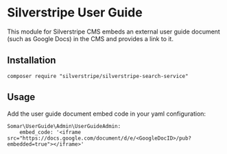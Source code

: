 # Silverstripe User Guide

This module for Silverstripe CMS embeds an external user guide document (such as Google Docs) in the CMS and provides a link to it.


## Installation

```
composer require "silverstripe/silverstripe-search-service"
```

## Usage

Add the user guide document embed code in your yaml configuration:

```
Somar\UserGuide\Admin\UserGuideAdmin:
    embed_code: '<iframe src="https://docs.google.com/document/d/e/<GoogleDocID>/pub?embedded=true"></iframe>'
```
